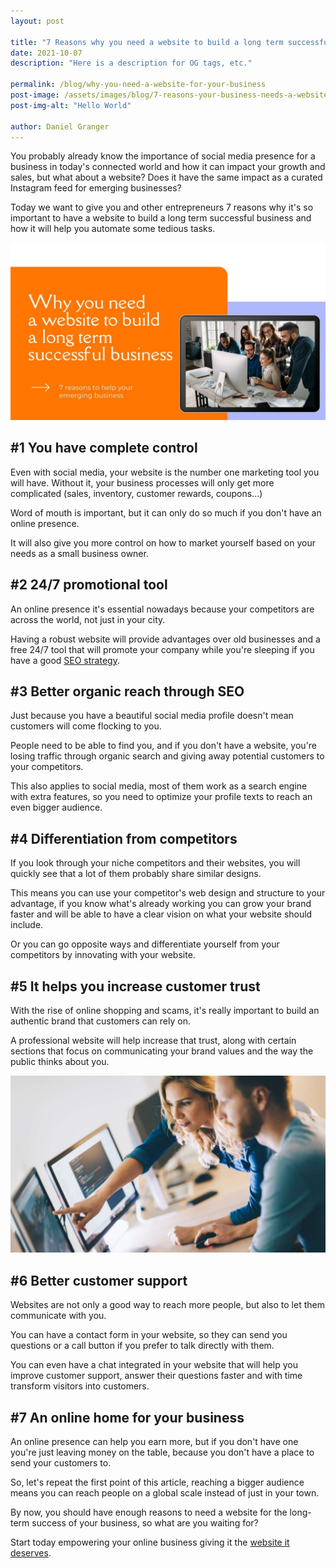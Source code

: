 ```yaml
---
layout: post

title: "7 Reasons why you need a website to build a long term successful business"
date: 2021-10-07
description: "Here is a description for OG tags, etc."

permalink: /blog/why-you-need-a-website-for-your-business
post-image: /assets/images/blog/7-reasons-your-business-needs-a-website.jpg
post-img-alt: "Hello World"

author: Daniel Granger
---
```


You probably already know the importance of social media presence for a business in today's connected world and how it can impact your growth and sales, but what about a website? Does it have the same impact as a curated Instagram feed for emerging businesses?

Today we want to give you and other entrepreneurs 7 reasons why it's so important to have a website to build a long term successful business and how it will help you automate some tedious tasks.

![People making a website](/assets/images/blog/7-reasons-your-business-needs-a-website.jpg)

## #1 You have complete control

Even with social media, your website is the number one marketing tool you will have. Without it, your business processes will only get more complicated (sales, inventory, customer rewards, coupons...)

Word of mouth is important, but it can only do so much if you don't have an online presence.

It will also give you more control on how to market yourself based on your needs as a small business owner.

## #2 24/7 promotional tool

An online presence it's essential nowadays because your competitors are across the world, not just in your city.

Having a robust website will provide advantages over old businesses and a free 24/7 tool that will promote your company while you're sleeping if you have a good [SEO strategy](https://polax.co.uk/).

## #3 Better organic reach through SEO

Just because you have a beautiful social media profile doesn't mean customers will come flocking to you.

People need to be able to find you, and if you don't have a website, you're losing traffic through organic search and giving away potential customers to your competitors.

This also applies to social media, most of them work as a search engine with extra features, so you need to optimize your profile texts to reach an even bigger audience.

## #4 Differentiation from competitors

If you look through your niche competitors and their websites, you will quickly see that a lot of them probably share similar designs.

This means you can use your competitor's web design and structure to your advantage, if you know what's already working you can grow your brand faster and will be able to have a clear vision on what your website should include.

Or you can go opposite ways and differentiate yourself from your competitors by innovating with your website.

## #5 It helps you increase customer trust

With the rise of online shopping and scams, it's really important to build an authentic brand that customers can rely on.

A professional website will help increase that trust, along with certain sections that focus on communicating your brand values and the way the public thinks about you.

![People making a website](/assets/images/blog/people-making-a-website.jpg)

## #6 Better customer support

Websites are not only a good way to reach more people, but also to let them communicate with you.

You can have a contact form in your website, so they can send you questions or a call button if you prefer to talk directly with them. 

You can even have a chat integrated in your website that will help you improve customer support, answer their questions faster and with time transform visitors into customers.

## #7 An online home for your business

An online presence can help you earn more, but if you don't have one you're just leaving money on the table, because you don't have a place to send your customers to.

So, let's repeat the first point of this article, reaching a bigger audience means you can reach  people on a global scale instead of just in your town.

By now, you should have enough reasons to need a website for the long-term success of your business, so what are you waiting for? 

Start today empowering your online business giving it the [website it deserves](https://polax.co.uk/).